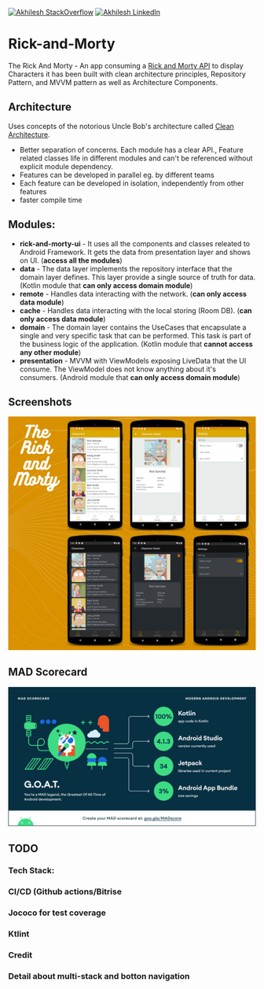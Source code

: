 [![Akhilesh StackOverflow](https://img.shields.io/badge/Akhilesh-StackOverflow-orange.svg?style=for-the-badge)](https://stackoverflow.com/users/1548824/akhilesh0707)
[![Akhilesh LinkedIn](https://img.shields.io/badge/Akhilesh-LinkedIn-blue.svg?style=for-the-badge)](https://www.linkedin.com/in/akhilesh0707/)

# Rick-and-Morty
The Rick And Morty - An app consuming a [Rick and Morty API](https://rickandmortyapi.com/) to display Characters it has been built with clean architecture principles, Repository Pattern, and MVVM pattern as well as Architecture Components.

## Architecture
Uses concepts of the notorious Uncle Bob's architecture called [Clean Architecture](https://blog.cleancoder.com/uncle-bob/2012/08/13/the-clean-architecture.html).</br>

* Better separation of concerns. Each module has a clear API., Feature related classes life in different modules and can't be referenced without explicit module dependency.
* Features can be developed in parallel eg. by different teams
* Each feature can be developed in isolation, independently from other features
* faster compile time

## Modules:
* **rick-and-morty-ui** - It uses all the components and classes releated to Android Framework. It gets the data from presentation layer and shows on UI. (**access all the modules**)
* **data** - The data layer implements the repository interface that the domain layer defines. This layer provide a single source of truth for data. (Kotlin module that **can only access domain module**)
* **remote** - Handles data interacting with the network. (**can only access data module**)
* **cache** - Handles data interacting with the local storing (Room DB). (**can only access data module**)
* **domain** - The domain layer contains the UseCases that encapsulate a single and very specific task that can be performed. This task is part of the business logic of the application. (Kotlin module that **cannot access any other module**)
* **presentation** - MVVM with ViewModels exposing LiveData that the UI consume. The ViewModel does not know anything about it's consumers. (Android module that **can only access domain module**)

## Screenshots
<img alt="List" src="art/screenshot.png">

## MAD Scorecard
[<img src="art/mad_scorecard.png">](https://madscorecard.withgoogle.com/scorecards/1519405986/)

## TODO
### Tech Stack:
### CI/CD (Github actions/Bitrise
### Jococo for test coverage
### Ktlint 
### Credit
### Detail about multi-stack and botton navigation
